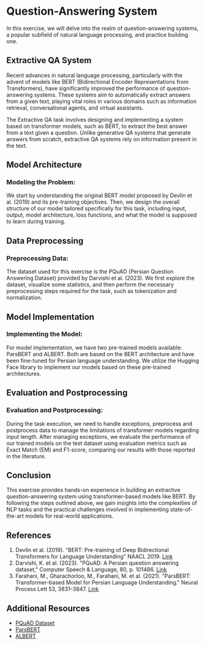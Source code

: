 # Question-Answering System

In this exercise, we will delve into the realm of question-answering systems, a popular subfield of natural language processing, and practice building one.

## Extractive QA System

Recent advances in natural language processing, particularly with the advent of models like BERT (Bidirectional Encoder Representations from Transformers), have significantly improved the performance of question-answering systems. These systems aim to automatically extract answers from a given text, playing vital roles in various domains such as information retrieval, conversational agents, and virtual assistants.

The Extractive QA task involves designing and implementing a system based on transformer models, such as BERT, to extract the best answer from a text given a question. Unlike generative QA systems that generate answers from scratch, extractive QA systems rely on information present in the text.

## Model Architecture

### Modeling the Problem:
We start by understanding the original BERT model proposed by Devlin et al. (2019) and its pre-training objectives. Then, we design the overall structure of our model tailored specifically for this task, including input, output, model architecture, loss functions, and what the model is supposed to learn during training.

## Data Preprocessing

### Preprocessing Data:
The dataset used for this exercise is the PQuAD (Persian Question Answering Dataset) provided by Darvishi et al. (2023). We first explore the dataset, visualize some statistics, and then perform the necessary preprocessing steps required for the task, such as tokenization and normalization.

## Model Implementation

### Implementing the Model:
For model implementation, we have two pre-trained models available: ParsBERT and ALBERT. Both are based on the BERT architecture and have been fine-tuned for Persian language understanding. We utilize the Hugging Face library to implement our models based on these pre-trained architectures.

## Evaluation and Postprocessing

### Evaluation and Postprocessing:
During the task execution, we need to handle exceptions, preprocess and postprocess data to manage the limitations of transformer models regarding input length. After managing exceptions, we evaluate the performance of our trained models on the test dataset using evaluation metrics such as Exact Match (EM) and F1-score, comparing our results with those reported in the literature.

## Conclusion

This exercise provides hands-on experience in building an extractive question-answering system using transformer-based models like BERT. By following the steps outlined above, we gain insights into the complexities of NLP tasks and the practical challenges involved in implementing state-of-the-art models for real-world applications.

## References

1. Devlin et al. (2019). "BERT: Pre-training of Deep Bidirectional Transformers for Language Understanding" NAACL 2019. [Link](https://doi.org/10.18653/v1/N191423)
2. Darvishi, K. et al. (2023). "PQuAD: A Persian question answering dataset," Computer Speech & Language, 80, p. 101486. [Link](https://doi.org/10.1016/j.csl.2023.101486)
3. Farahani, M., Gharachorloo, M., Farahani, M. et al. (2021). "ParsBERT: Transformer-based Model for Persian Language Understanding." Neural Process Lett 53, 3831–3847. [Link](https://doi.org/10.1007/s11063-021-10528-4)

## Additional Resources
- [PQuAD Dataset](https://github.com/AUT-NLP/PQuAD)
- [ParsBERT](https://huggingface.co/HooshvareLab/bert-base-parsbert-uncased)
- [ALBERT](https://huggingface.co/m3hrdadfi/albert-fa-base-v2)